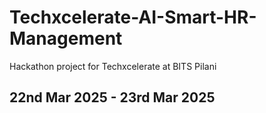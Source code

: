 # Techxcelerate-AI-Smart-HR-Management

Hackathon project for Techxcelerate at BITS Pilani

## 22nd Mar 2025 - 23rd Mar 2025